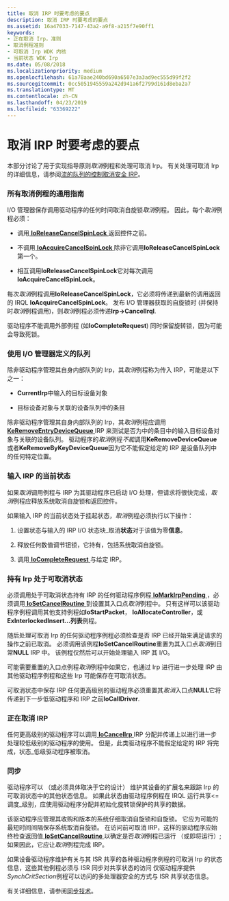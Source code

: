 ```yaml
---
title: 取消 IRP 时要考虑的要点
description: 取消 IRP 时要考虑的要点
ms.assetid: 16a47033-7147-43a2-a9f8-a215f7e90ff1
keywords:
- 正在取消 Irp，准则
- 取消例程准则
- 可取消 Irp WDK 内核
- 当前状态 WDK Irp
ms.date: 05/08/2018
ms.localizationpriority: medium
ms.openlocfilehash: 61a78aae240bd690a6507e3a3ad9ec555d99f2f2
ms.sourcegitcommit: 0cc5051945559a242d941a6f2799d161d8eba2a7
ms.translationtype: MT
ms.contentlocale: zh-CN
ms.lasthandoff: 04/23/2019
ms.locfileid: "63369222"
---
```

# <a name="points-to-consider-when-canceling-irps"></a>取消 IRP 时要考虑的要点





本部分讨论了用于实现指导原则*取消*例程和处理可取消 Irp。 有关处理可取消 Irp 的详细信息，请参阅[流的队列的控制取消安全 IRP](https://go.microsoft.com/fwlink/p/?linkid=57844)。

### <a name="general-guidelines-for-all-cancel-routines"></a>所有取消例程的通用指南

I/O 管理器保存调用驱动程序的任何时间取消自旋锁*取消*例程。 因此，每个*取消*例程必须：

-   调用[ **IoReleaseCancelSpinLock** ](https://msdn.microsoft.com/library/windows/hardware/ff549550)返回控件之前。

-   不调用[ **IoAcquireCancelSpinLock** ](https://msdn.microsoft.com/library/windows/hardware/ff548196)除非它调用**IoReleaseCancelSpinLock**第一个。

-   相互调用**IoReleaseCancelSpinLock**它对每次调用**IoAcquireCancelSpinLock**。

每次*取消*例程调用**IoReleaseCancelSpinLock**，它必须将传递到最新的调用返回的 IRQL **IoAcquireCancelSpinLock**。 发布 I/O 管理器获取的自旋锁时 (并保持时*取消*例程调用)，则*取消*例程必须传递**Irp-&gt;CancelIrql**.

驱动程序不能调用外部例程 (如**IoCompleteRequest**) 同时保留旋转锁，因为可能会导致死锁。

### <a href="" id="using-the-queue-defined-by-the-i-o-manager-"></a>使用 I/O 管理器定义的队列

除非驱动程序管理其自身内部队列的 Irp，其*取消*例程称为传入 IRP，可能是以下之一：

-   **CurrentIrp**中输入的目标设备对象

-   目标设备对象与关联的设备队列中的条目

除非驱动程序管理其自身内部队列的 Irp，其*取消*例程应调用[ **KeRemoveEntryDeviceQueue** ](https://msdn.microsoft.com/library/windows/hardware/ff553163) IRP 来测试是否为中的条目中的输入目标设备对象与关联的设备队列。 驱动程序的*取消*例程*不能*调用**KeRemoveDeviceQueue**或者**KeRemoveByKeyDeviceQueue**因为它不能假定给定的 IRP 是设备队列中的任何特定位置。

### <a name="current-state-of-the-input-irp"></a>输入 IRP 的当前状态

如果*取消*调用例程与 IRP 为其驱动程序已启动 I/O 处理，但请求将很快完成，*取消*例程应释放系统取消自旋锁和返回控件。

如果输入 IRP 的当前状态处于挂起状态，*取消*例程必须执行以下操作：

1.  设置状态与输入的 IRP I/O 状态块\_取消**状态**对于该值为零**信息**。

2.  释放任何数值调节钮锁，它持有，包括系统取消自旋锁。

3.  调用[ **IoCompleteRequest** ](https://msdn.microsoft.com/library/windows/hardware/ff548343)与给定 IRP。

### <a name="holding-irps-in-a-cancelable-state"></a>持有 Irp 处于可取消状态

必须调用处于可取消状态持有 IRP 的任何驱动程序例程[ **IoMarkIrpPending** ](https://msdn.microsoft.com/library/windows/hardware/ff549422) ，必须调用[ **IoSetCancelRoutine** ](https://msdn.microsoft.com/library/windows/hardware/ff549674)到设置其入口点*取消*例程中。 只有这样可以该驱动程序例程调用其他支持例程如**IoStartPacket**， **IoAllocateController**，或**ExInterlockedInsert...列表**例程。

随后处理可取消 Irp 的任何驱动程序例程必须检查是否 IRP 已经开始来满足请求的操作之前已取消。 必须调用该例程**IoSetCancelRoutine**重置为其入口点*取消*到日常**NULL** IRP 中。 该例程仅然后可以开始处理输入 IRP 其 I/O。

可能需要重置的入口点例程*取消*例程中如果它，也通过 Irp 进行进一步处理 IRP 由其他驱动程序例程和这些 Irp 可能保存在可取消状态。

可取消状态中保存 IRP 任何更高级别的驱动程序必须重置其*取消*入口点**NULL**它将传递到下一步低驱动程序和 IRP 之前**IoCallDriver**.

### <a name="canceling-an-irp"></a>正在取消 IRP

任何更高级别的驱动程序可以调用[ **IoCancelIrp** ](https://msdn.microsoft.com/library/windows/hardware/ff548338) IRP 分配并传递上以进行进一步处理较低级别的驱动程序的使用。 但是，此类驱动程序不能假定给定的 IRP 将完成，状态\_低级驱动程序被取消。

### <a name="synchronization"></a>同步

驱动程序可以 （或必须具体取决于它的设计） 维护其设备的扩展名来跟踪 Irp 的可取消状态中的其他状态信息。 如果此状态由驱动程序例程在 IRQL 运行共享&lt;= 调度\_级别，应使用驱动程序分配并初始化旋转锁保护的共享的数据。

该驱动程序应管理其收购和版本的系统仔细取消自旋锁和自旋锁。 它应为可能的最短时间间隔保存系统取消自旋锁。 在访问前可取消 IRP，这样的驱动程序应始终检查返回值[ **IoSetCancelRoutine** ](https://msdn.microsoft.com/library/windows/hardware/ff549674)以确定是否*取消*例程已运行 （或即将运行）;如果因此，它应让*取消*例程完成 IRP。

如果设备驱动程序维护有关与其 ISR 共享的各种驱动程序例程的可取消 Irp 的状态信息，这些其他例程必须与 ISR 同步对共享状态的访问 仅驱动程序提供*SynchCritSection*例程可以访问的多处理器安全的方式与 ISR 共享状态信息。

有关详细信息，请参阅[同步技术](synchronization-techniques.md)。

 

 




